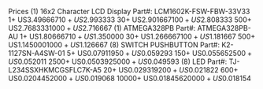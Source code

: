 Prices
(1) 16x2 Character LCD Display    Part#: LCM1602K-FSW-FBW-33V33
1+    US$3.496667
10+   US$2.993333
30+   US$2.901667
100+  US$2.808333
500+  US$2.768333
1000+ US$2.716667
(1) ATMEGA328PB                   Part#: ATMEGA328PB-AU
1+    US$1.806667
10+   US$1.350000
30+   US$1.266667
100+  US$1.181667
500+  US$1.145000
1000+ US$1.126667
(8) SWITCH PUSHBUTTON             Part#: K2-1127SN-A4SW-01
5+    US$0.079119
50+   US$0.059293
150+  US$0.055652
500+  US$0.052011
2500+ US$0.050392
5000+ US$0.049593
(8) LED                           Part#: TJ-L234SSXHKMCGSFLC7K-A5
20+    US$0.029319
200+   US$0.021822
600+   US$0.020445
2000+  US$0.019068
10000+ US$0.018456
20000+ US$0.018154
